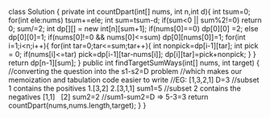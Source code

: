class Solution {
private int countDpart(int[] nums, int n,int d){
int tsum=0;
for(int ele:nums) tsum+=ele;
int sum=tsum-d;
if(sum<0 || sum%2!=0) return 0;
sum/=2;
int dp[][] = new int[n][sum+1];
if(nums[0]==0) dp[0][0] =2;
else dp[0][0]=1;
if(nums[0]!=0 && nums[0]<=sum) dp[0][nums[0]]=1;
for(int i=1;i<n;i++){
for(int tar=0;tar<=sum;tar++){
int nonpick=dp[i-1][tar];
int pick = 0;
if(nums[i]<=tar) pick=dp[i-1][tar-nums[i]];
dp[i][tar]=pick+nonpick;
}
}
return dp[n-1][sum];
}
public int findTargetSumWays(int[] nums, int target) {
//converting the question into the s1-s2=D problem
//which makes our memoization and tabulation code easier to write
//EG: [1,3,2,1] D=3
//subset 1 contains the positives 1.[3,2] 2.[3,1,1] sum1=5
//subset 2 contains the negatives  [1,1]   [2]  sum2=2
//sum1-sum2=D => 5-3=3
return countDpart(nums,nums.length,target);
}
}
```
